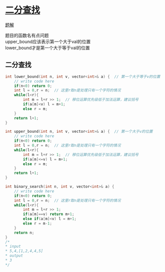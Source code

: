 # [二分查找](https://www.nowcoder.com/practice/7bc4a1c7c371425d9faa9d1b511fe193)
[题解](./main_1.cpp)

题目的函数名有点问题  
upper_bound应该表示第一个大于val的位置  
lower_bound才是第一个大于等于val的位置  

## 二分查找
```cpp
int lower_bound(int n, int v, vector<int>& a) {  // 第一个大于等于v的位置
    // write code here
    if(n<0) return 0;
    int l = 0,r = n;  // 这里r取n是处理只有一个字符的情况
    while(l<r){ 
        int m = l+r >> 1;  // 移位运算优先级低于加法运算，建议括号
        if(a[m]<v) l = m+1;
        else r = m;
    }
    return l+1;
}

int upper_bound(int n, int v, vector<int>& a) {  // 第一个大于v的位置
    // write code here
    if(n<0) return 0;
    int l = 0,r = n;  // 这里r取n是处理只有一个字符的情况
    while(l<r){ 
        int m = l+r >> 1;  // 移位运算优先级低于加法运算，建议括号
        if(a[m]<=v) l = m+1;
        else r = m;
    }
    return l+1;
}

int binary_search(int n, int v, vector<int>& a) {
    // write code here
    if(n<0) return 0;
    int l = 0,r = n;  // 这里r取n是处理只有一个字符的情况
    while(l<r){
        int m = l+r >> 1;
        if(a[m]==v) return m+1;
        else if(a[m]<v) l = m+1;
        else r = m-1;
    }
    return n;
}
/*
* input 
* 5,4,[1,2,4,4,5]
* output
* 3
*/
```  